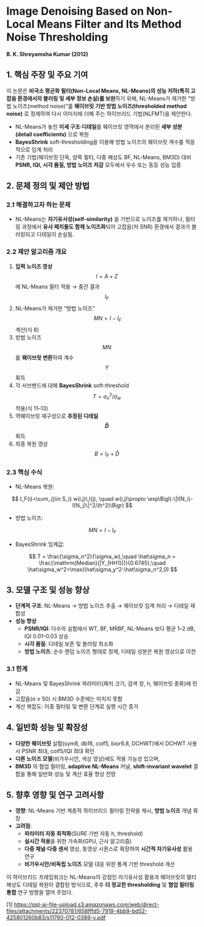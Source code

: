 # Image Denoising Based on Non-Local Means Filter and Its Method Noise Thresholding  
**B. K. Shreyamsha Kumar (2012)**  

## 1. 핵심 주장 및 주요 기여  
이 논문은 **비국소 평균화 필터(Non-Local Means, NL-Means)의 성능 저하(특히 고잡음 환경에서의 블러링 및 세부 정보 손실)를 보완**하기 위해, NL-Means가 제거한 “방법 노이즈(method noise)”를 **웨이브릿 기반 방법 노이즈(thresholded method noise)** 로 정제하여 다시 이미지에 더해 주는 하이브리드 기법(NLFMT)을 제안한다.  
- NL-Means가 놓친 **미세 구조·디테일**를 웨이브릿 영역에서 분리된 **세부 성분(detail coefficients)** 으로 복원  
- **BayesShrink** soft-thresholding을 이용해 방법 노이즈의 웨이브릿 계수를 적응적으로 임계 처리  
- 기존 기법(웨이브릿 단독, 양쪽 필터, 다중 해상도 BF, NL-Means, BM3D) 대비 **PSNR, IQI, 시각 품질, 방법 노이즈 저감** 모두에서 우수 또는 동등 성능 입증  

## 2. 문제 정의 및 제안 방법  
### 2.1 해결하고자 하는 문제  
- NL-Means는 **자기유사성(self-similarity)** 을 기반으로 노이즈를 제거하나, 필터링 과정에서 **유사 패치들도 함께 노이즈화**되어 고잡음(저 SNR) 환경에서 결과가 블러링되고 디테일이 손실됨.  

### 2.2 제안 알고리즘 개요  
1. **입력 노이즈 영상** $$I = A + Z$$ 에 NL-Means 필터 적용 → 중간 결과 $$I_F$$  
2. NL-Means가 제거한 “방법 노이즈” $$\;MN = I - I_F$$ 계산(식 8)  
3. 방법 노이즈 $$MN$$ 를 **웨이브릿 변환**하여 계수 $$Y$$ 획득  
4. 각 서브밴드에 대해 **BayesShrink** soft-threshold $$T = \sigma_n^2/\sigma_w$$ 적용(식 11–13)  
5. 역웨이브릿 재구성으로 **추정된 디테일 $$\hat D$$** 획득  
6. 최종 복원 영상 $$B = I_F + \hat D$$  

### 2.3 핵심 수식  
- NL-Means 복원:

$$
I_F(i)=\sum_{j\in S_i} w(i,j)\,I(j),
\quad
w(i,j)\propto \exp\Bigl(-\|I(N_i)-I(N_j)\|^2/(h^2)\Bigr)
$$

- 방법 노이즈:  

$$
MN = I - I_F
$$

- BayesShrink 임계값:  

$$
T = \frac{\sigma_n^2}{\sigma_w},\quad
\hat\sigma_n = \frac{\mathrm{Median}(|Y_{HH1}|)}{0.6745},\quad
\hat\sigma_w^2=\max(\hat\sigma_y^2-\hat\sigma_n^2,0)
$$

## 3. 모델 구조 및 성능 향상  
- **단계적 구조**: NL-Means → 방법 노이즈 추출 → 웨이브릿 임계 처리 → 디테일 재합성  
- **성능 향상**  
  - **PSNR/IQI**: 다수의 실험에서 WT, BF, MRBF, NL-Means 보다 평균 1–2 dB, IQI 0.01–0.03 상승  
  - **시각 품질**: 디테일 보존 및 블러링 최소화  
  - **방법 노이즈**: 순수 랜덤 노이즈 형태로 정제, 디테일 성분은 복원 영상으로 이전  

### 3.1 한계  
- NL-Means 및 BayesShrink 파라미터(패치 크기, 검색 창, h, 웨이브릿 종류)에 민감  
- 고잡음(σ ≥ 50) 시 BM3D 수준에는 미치지 못함  
- 계산 복잡도: 이중 필터링 및 변환 단계로 실행 시간 증가  

## 4. 일반화 성능 및 확장성  
- **다양한 웨이브릿** 실험(sym8, db16, coif5, bior6.8, DCHWT)에서 DCHWT 사용 시 PSNR 최대, coif5/IQI 최대 확인  
- **다른 노이즈 모델**(비가우시안, 색상 영상)에도 적용 가능성 있으며,  
- **BM3D** 의 협업 필터링, **adaptive NL-Means** 커널, **shift-invariant wavelet** 결합을 통해 일반화 성능 및 계산 효율 향상 전망  

## 5. 향후 영향 및 연구 고려사항  
- **영향**: NL-Means 기반 계층적 하이브리드 필터링 전략을 제시, **방법 노이즈** 개념 확장  
- **고려점**:  
  - **파라미터 자동 최적화**(SURE 기반 자동 h, threshold)  
  - **실시간 적용**을 위한 가속화(GPU, 근사 알고리즘)  
  - **다중 채널·다중 센서** 영상, 동영상 시퀀스로 확장하여 **시간적 자기유사성** 활용 연구  
  - **비가우시안/비독립 노이즈** 모델 대응 위한 통계 기반 threshold 개선  

이 하이브리드 프레임워크는 NL-Means의 강점인 자기유사성 활용과 웨이브릿의 멀티해상도 디테일 복원이 결합된 방식으로, 추후 **더 정교한 thresholding** 및 **협업 필터링 통합** 연구 방향을 열어 주었다.

[1] https://ppl-ai-file-upload.s3.amazonaws.com/web/direct-files/attachments/22370781/658fffd5-7919-4bb9-bd52-425801260b83/s11760-012-0389-y.pdf
